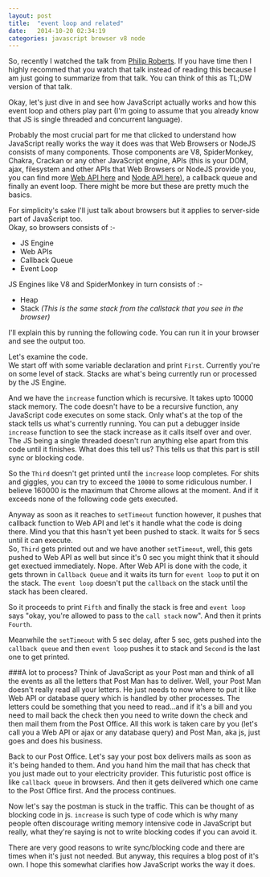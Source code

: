 ```yaml
---
layout: post
title:  "event loop and related"
date:   2014-10-20 02:34:19
categories: javascript browser v8 node
---
```


So, recently I watched the talk from [Philip Roberts](https://www.youtube.com/watch?v=8aGhZQkoFbQ). If you have time then I highly recommed that you watch that talk instead of reading this because I am just going to summarize from that talk. You can think of this as TL;DW version of that talk.

Okay, let's just dive in and see how JavaScript actually works and how this event loop and others play part (I'm going to assume that you already know that JS is single threaded and concurrent language). 

Probably the most crucial part for me that clicked to understand how JavaScript really works the way it does was that Web Browsers or NodeJS consists of many components. Those components are V8, SpiderMonkey, Chakra, Crackan or any other JavaScript engine, APIs (this is your DOM, ajax, filesystem and other APIs that Web Browsers or NodeJS provide you, you can find more [Web API here](https://developer.mozilla.org/en-US/docs/Web/API) and [Node API here](http://nodejs.org/api/)), a callback queue and finally an event loop. There might be more but these are pretty much the basics. 

For simplicity's sake I'll just talk about browsers but it applies to server-side part of JavaScript too.  
Okay, so browsers consists of :-

  - JS Engine
  - Web APIs
  - Callback Queue
  - Event Loop

JS Engines like V8 and SpiderMonkey in turn consists of :-

  - Heap
  - Stack *(This is the same stack from the callstack that you see in the browser)*

I'll explain this by running the following code. You can run it in your browser and see the output too.

<script src="https://gist.github.com/sinkingshriek/c1d08d566ee535d8f8b2.js"></script>

Let's examine the code.  
We start off with some variable declaration and print `First`. Currently you're on some level of stack. Stacks are what's being currently run or processed by the JS Engine.  

And we have the `increase` function which is recursive. It takes upto 10000 stack memory. The code doesn't have to be a recursive function, any JavaScript code executes on some stack. Only what's at the top of the stack tells us what's currently running. You can put a debugger inside `increase` function to see the stack increase as it calls itself over and over. The JS being a single threaded doesn't run anything else apart from this code until it finishes. What does this tell us? This tells us that this part is still sync or blocking code.    

So the `Third` doesn't get printed until the `increase` loop completes. For shits and giggles, you can try to exceed the `10000` to some ridiculous number. I believe 160000 is the maximum that Chrome allows at the moment. And if it exceeds none of the following code gets executed.  

Anyway as soon as it reaches to `setTimeout` function however, it pushes that callback function to Web API and let's it handle what the code is doing there. Mind you that this hasn't yet been pushed to stack. It waits for 5 secs until it can execute.  
So, `Third` gets printed out and we have another `setTimeout`, well, this gets pushed to Web API as well but since it's 0 sec you might think that it should get exectued immediately. Nope. After Web API is done with the code, it gets thrown in `Callback Queue` and it waits its turn for `event loop` to put it on the stack. The `event loop` doesn't put the `callback` on the stack until the stack has been cleared.   

So it proceeds to print `Fifth` and finally the stack is free and `event loop` says "okay, you're allowed to pass to the `call stack` now". And then it prints `Fourth`.  

Meanwhile the `setTimeout` with 5 sec delay, after 5 sec, gets pushed into the `callback queue` and then `event loop` pushes it to stack and `Second` is the last one to get printed.  

###A lot to process?
Think of JavaScript as your Post man and think of all the events as all the letters that Post Man has to deliver. Well, your Post Man doesn't really read all your letters. He just needs to now where to put it like Web API or database query which is handled by other processes. The letters could be something that you need to read...and if it's a bill and you need to mail back the check then you need to write down the check and then mail them from the Post Office. All this work is taken care by you (let's call you a Web API or ajax or any database query) and Post Man, aka js, just goes and does his business.

Back to our Post Office. Let's say your post box delivers mails as soon as it's being handed to them. And you hand him the mail that has check that you just made out to your electricity provider. This futuristic post office is like `callback queue` in browsers. And then it gets deilvered which one came to the Post Office first. And the process continues.

Now let's say the postman is stuck in the traffic. This can be thought of as blocking code in js. `increase` is such type of code which is why many people often discourage writing memory intensive code in JavaScript but really, what they're saying is not to write blocking codes if you can avoid it. 

There are very good reasons to write sync/blocking code and there are times when it's just not needed. But anyway, this requires a blog post of it's own. I hope this somewhat clarifies how JavaScript works the way it does. 
